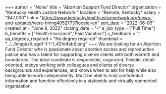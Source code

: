 +++
author = "None"
title = "Abortion Support Fund Director"
organization = "Kentucky Health Justice Network "
location = "Remote, Kentucky"
salary = "$47,000"
link = "https://www.kentuckyhealthjusticenetwork.org/news-and-updates/were-hiring4052773?locale=en"
sort_date = "2022-06-09"
created_at = "June 9, 2022"
closing_date = "-"
a_job_type = ["Full Time"]
b_benefits = ["Health Insurance","Paid Vacation"]
c_feedback = ""
aa_degrees_required = "No degree required"
thumbnail = "../../images/Logo1-1-1-1_42fd4eb6.png"
+++
We are looking for an Abortion Fund Director who is passionate about abortion access and reproductive justice and has a talent for supporting diverse clients with both warmth and boundaries. The ideal candidate is responsible, organized, flexible, detail-oriented, enjoys working with colleagues and clients of diverse backgrounds and experiences, and knows when to ask for help while also being able to work independently. Must be able to hold confidential information and function effectively in a statewide and virtually connected organization.